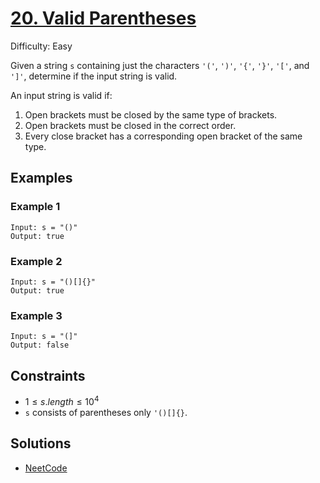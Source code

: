 # [20. Valid Parentheses](https://leetcode.com/problems/valid-parentheses)

Difficulty: Easy

Given a string `s` containing just the characters `'('`, `')'`, `'{'`, `'}'`, `'['`, and `']'`, determine if the input string is valid.

An input string is valid if:

1. Open brackets must be closed by the same type of brackets.
2. Open brackets must be closed in the correct order.
3. Every close bracket has a corresponding open bracket of the same type.

## Examples

### Example 1

```text
Input: s = "()"
Output: true
```

### Example 2

```text
Input: s = "()[]{}"
Output: true
```

### Example 3

```text
Input: s = "(]"
Output: false
```

## Constraints

- $1 \leq s.length \leq 10^4$
- `s` consists of parentheses only `'()[]{}`.

## Solutions

- [NeetCode](https://youtu.be/WTzjTskDFMg?si=9YE1Fz-_FCOEymXu)

